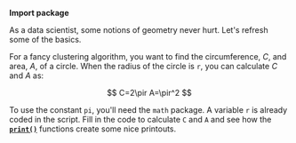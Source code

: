 **Import package**

As a data scientist, some notions of geometry never hurt. Let's refresh some of the basics.

For a fancy clustering algorithm, you want to find the circumference, $C$, and area, $A$, of a circle. When the radius of the circle is `r`, you can calculate $C$ and $A$ as:

$$
C=2\pir
A=\pir^2
$$

To use the constant `pi`, you'll need the `math` package. A variable `r` is already coded in the script. Fill in the code to calculate `C` and `A` and see how the [**`print()`**](https://docs.python.org/3/library/functions.html#print) functions create some nice printouts.